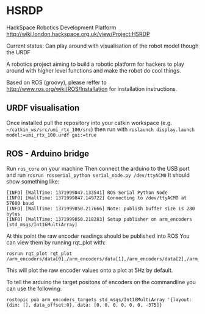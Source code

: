 HSRDP
=====

HackSpace Robotics Development Platform
http://wiki.london.hackspace.org.uk/view/Project:HSRDP

Current status: Can play around with visualisation of the robot model though the URDF

A robotics project aiming to build a robotic platform for hackers to play around with higher level functions and make the robot do cool things.

Based on ROS (groovy), please reffer to http://www.ros.org/wiki/ROS/Installation for installation instructions.

URDF visualisation
------------------

Once installed pull the repository into your catkin workspace (e.g. ```~/catkin_ws/src/umi_rtx_100/src```) then 
run with
```roslaunch display.launch model:=umi_rtx_100.urdf gui:=true```

ROS - Arduino bridge
--------------------
Run ```ros_core``` on your machine
Then connect the arduino to the USB port and run
```rosrun rosserial_python serial_node.py /dev/ttyACM0```
It should show something like:

	[INFO] [WallTime: 1371999847.133541] ROS Serial Python Node
	[INFO] [WallTime: 1371999847.149722] Connecting to /dev/ttyACM0 at 57600 baud
	[INFO] [WallTime: 1371999850.217666] Note: publish buffer size is 280 bytes
	[INFO] [WallTime: 1371999850.218283] Setup publisher on arm_encoders [std_msgs/Int16MultiArray]

At this point the raw encoder readings should be published into ROS
You can view them by running rqt_plot with:

	rosrun rqt_plot rqt_plot /arm_encoders/data[0],/arm_encoders/data[1],/arm_encoders/data[2],/arm_encoders/data[3],/arm_encoders/data[4],/arm_encoders/data[5],/arm_encoders/data[6]
This will plot the raw encoder values onto a plot at 5Hz by default.


To tell the arduino the target positons of encoders on the commandline you can use the following:

	rostopic pub arm_encoders_targets std_msgs/Int16MultiArray '{layout: {dim: [], data_offset:0}, data: [0, 0, 0, 0, 0, 0, -375]}
